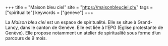 +++
title = "Maison bleu ciel"
site = "https://maisonbleuciel.ch/"
tags = ["spiritualite"]
keywords = ["geneve"]
+++

La *Maison bleu ciel* est un espace de spiritualité. Elle se situe à Grand-Lancy, dans le canton de Genève. Elle est liée à l’EPG (Église protestante de Genève). Elle propose notamment un atelier de spiritualité sous forme d’un parcours de 9 mois.
